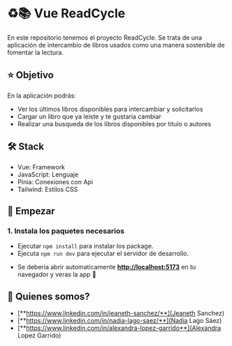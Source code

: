 # ​♻️​📚 ​Vue ReadCycle

En este repositorio tenemos el proyecto ReadCycle. Se trata de una aplicación de intercambio de libros usados como una manera sostenible de fomentar la lectura.

## ⭐​ Objetivo

En la aplicación podrás:
- Ver los últimos libros disponibles para intercambiar y solicitarlos
- Cargar un libro que ya leiste y te gustaria cambiar
- Realizar una busqueda de los libros disponibles por titulo o autores

## 🛠️ Stack
- Vue: Framework
- JavaScript: Lenguaje
- Pinia: Conexiones con Api
- Tailwind: Estilos CSS

## 🚀 Empezar

### 1. Instala los paquetes necesarios
- Ejecutar `npm install` para instalar los package.
- Ejecuta `npm run dev` para ejecutar el servidor de desarrollo.

* Se deberia abrir automaticamente [**http://localhost:5173**](http://localhost:5173/) en tu navegador y veras la app 🚀

## 🧞 Quienes somos?
- [**https://www.linkedin.com/in/jeaneth-sanchez/**](Jeaneth Sanchez)
- [**https://www.linkedin.com/in/nadia-lago-saez/**](Nadia Lago Sáez)
- [**https://www.linkedin.com/in/alexandra-lopez-garrido**](Alexandra Lopez Garrido)
